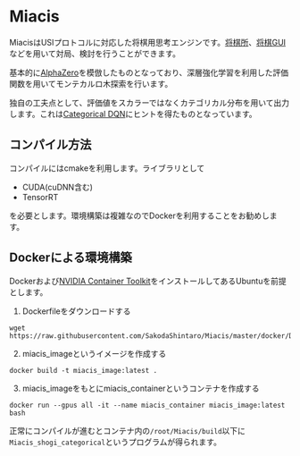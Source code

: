 # Miacis

MiacisはUSIプロトコルに対応した将棋用思考エンジンです。[将棋所](http://shogidokoro.starfree.jp/)、[将棋GUI](http://shogigui.siganus.com/)などを用いて対局、検討を行うことができます。

基本的に[AlphaZero](https://arxiv.org/abs/1712.01815)を模倣したものとなっており、深層強化学習を利用した評価関数を用いてモンテカルロ木探索を行います。

独自の工夫点として、評価値をスカラーではなくカテゴリカル分布を用いて出力します。これは[Categorical DQN](https://arxiv.org/abs/1707.06887)にヒントを得たものとなっています。

## コンパイル方法

コンパイルにはcmakeを利用します。ライブラリとして

* CUDA(cuDNN含む)
* TensorRT

を必要とします。環境構築は複雑なのでDockerを利用することをお勧めします。

## Dockerによる環境構築

Dockerおよび[NVIDIA Container Toolkit](https://docs.nvidia.com/datacenter/cloud-native/container-toolkit/install-guide.html#docker)をインストールしてあるUbuntuを前提とします。

1. Dockerfileをダウンロードする
```shell
wget https://raw.githubusercontent.com/SakodaShintaro/Miacis/master/docker/Dockerfile
```

2. miacis_imageというイメージを作成する
```shell
docker build -t miacis_image:latest .
```

3. miacis_imageをもとにmiacis_containerというコンテナを作成する
```shell
docker run --gpus all -it --name miacis_container miacis_image:latest bash
```

正常にコンパイルが進むとコンテナ内の```/root/Miacis/build```以下に```Miacis_shogi_categorical```というプログラムが得られます。
